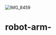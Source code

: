 ![IMG_8459](https://user-images.githubusercontent.com/56722657/123519952-eb007600-d6b6-11eb-955b-64a2aad8657e.JPG)
# robot-arm-
